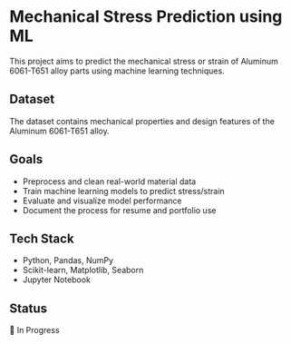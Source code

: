 # Mechanical Stress Prediction using ML

This project aims to predict the mechanical stress or strain of Aluminum 6061-T651 alloy parts using machine learning techniques.

## Dataset
The dataset contains mechanical properties and design features of the Aluminum 6061-T651 alloy.

## Goals
- Preprocess and clean real-world material data
- Train machine learning models to predict stress/strain
- Evaluate and visualize model performance
- Document the process for resume and portfolio use

## Tech Stack
- Python, Pandas, NumPy
- Scikit-learn, Matplotlib, Seaborn
- Jupyter Notebook

## Status
🚧 In Progress
